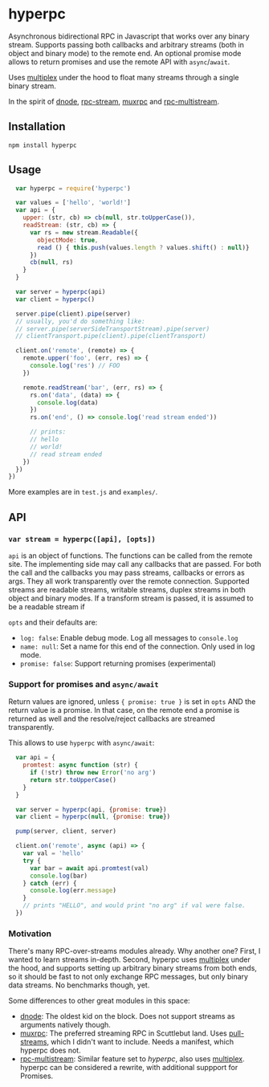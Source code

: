 # hyperpc

Asynchronous bidirectional RPC in Javascript that works over any binary stream. Supports passing both callbacks and arbitrary streams (both in object and binary mode) to the remote end. An optional promise mode allows to return promises and use the remote API with `async`/`await`.

Uses [multiplex](https://github.com/maxogden/multiplex) under the hood to float many streams through a single binary stream.

In the spirit of [dnode](https://github.com/substack/dnode), [rpc-stream](https://github.com/dominictarr/rpc-stream), [muxrpc](https://github.com/ssbc/muxrpc) and [rpc-multistream](https://github.com/biobricks/rpc-multistream).

## Installation

`npm install hyperpc`

## Usage

```js
  var hyperpc = require('hyperpc')

  var values = ['hello', 'world!']
  var api = {
    upper: (str, cb) => cb(null, str.toUpperCase()),
    readStream: (str, cb) => {
      var rs = new stream.Readable({
        objectMode: true,
        read () { this.push(values.length ? values.shift() : null)}
      })
      cb(null, rs)
    }
  }

  var server = hyperpc(api)
  var client = hyperpc()

  server.pipe(client).pipe(server)
  // usually, you'd do something like:
  // server.pipe(serverSideTransportStream).pipe(server)
  // clientTransport.pipe(client).pipe(clientTransport)

  client.on('remote', (remote) => {
    remote.upper('foo', (err, res) => {
      console.log('res') // FOO
    })

    remote.readStream('bar', (err, rs) => {
      rs.on('data', (data) => {
        console.log(data)
      })
      rs.on('end', () => console.log('read stream ended'))

      // prints:
      // hello
      // world!
      // read stream ended
    })
  })
})
```

More examples are in `test.js` and `examples/`.

## API

### `var stream = hyperpc([api], [opts])`

`api` is an object of functions. The functions can be called from the remote site. The implementing side may call any callbacks that are passed. For both the call and the callbacks you may pass streams, callbacks or errors as args. They all work transparently over the remote connection. Supported streams are readable streams, writable streams, duplex streams in both object and binary modes. If a transform stream is passed, it is assumed to be a readable stream if 

`opts` and their defaults are:

* `log: false`: Enable debug mode. Log all messages to `console.log`
* `name: null`: Set a name for this end of the connection. Only used in log mode.
* `promise: false`: Support returning promises (experimental)

### Support for promises and `async/await`

Return values are ignored, unless `{ promise: true }` is set in `opts` AND the return value is a promise. In that case, on the remote end a promise is returned as well and the resolve/reject callbacks are streamed transparently.

This allows to use `hyperpc` with `async/await`:

```js
  var api = {
    promtest: async function (str) {
      if (!str) throw new Error('no arg')
      return str.toUpperCase()
    }
  }

  var server = hyperpc(api, {promise: true})
  var client = hyperpc(null, {promise: true})

  pump(server, client, server)

  client.on('remote', async (api) => {
    var val = 'hello'
    try {
      var bar = await api.promtest(val)
      console.log(bar)
    } catch (err) {
      console.log(err.message)
    }
    // prints "HELLO", and would print "no arg" if val were false.
  })
```


### Motivation

There's many RPC-over-streams modules already. Why another one? First, I wanted to learn streams in-depth. Second, hyperpc uses [multiplex](https://github.com/maxogden/multiplex) under the hood, and supports setting up arbitrary binary streams from both ends, so it should be fast to not only exchange RPC messages, but only binary data streams. No benchmarks though, yet.

Some differences to other great modules in this space:

* [dnode](https://github.com/substack/dnode): The oldest kid on the block. Does not support streams as arguments natively though.
* [muxrpc](https://github.com/ssbc/muxrpc): The preferred streaming RPC in Scuttlebut land. Uses [pull-streams](https://github.com/pull-stream/pull-stream), which I didn't want to include. Needs a manifest, which hyperpc does not.
* [rpc-multistream](https://github.com/biobricks/rpc-multistream): Similar feature set to *hyperpc*, also uses [multiplex](https://github.com/maxogden/multiplex). hyperpc can be considered a rewrite, with additional suppport for Promises.

